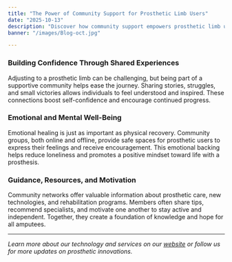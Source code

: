 ```yaml
---
title: "The Power of Community Support for Prosthetic Limb Users"
date: "2025-10-13"
description: "Discover how community support empowers prosthetic limb users through shared experiences, emotional strength, and practical guidance. Learn how connection transforms recovery and confidence."
banner: "/images/Blog-oct.jpg"

---
```


### Building Confidence Through Shared Experiences

Adjusting to a prosthetic limb can be challenging, but being part of a supportive community helps ease the journey. Sharing stories, struggles, and small victories allows individuals to feel understood and inspired. These connections boost self-confidence and encourage continued progress.

### Emotional and Mental Well-Being

Emotional healing is just as important as physical recovery. Community groups, both online and offline, provide safe spaces for prosthetic users to express their feelings and receive encouragement. This emotional backing helps reduce loneliness and promotes a positive mindset toward life with a prosthesis.

### Guidance, Resources, and Motivation

Community networks offer valuable information about prosthetic care, new technologies, and rehabilitation programs. Members often share tips, recommend specialists, and motivate one another to stay active and independent. Together, they create a foundation of knowledge and hope for all amputees.


---

*Learn more about our technology and services on our [website](/services/free-custom-prosthetic) or follow us for more updates on prosthetic innovations.*
